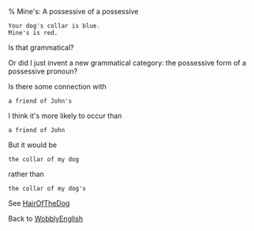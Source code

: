 % Mine's: A possessive of a possessive

	Your dog's collar is blue.
	Mine's is red.

Is that grammatical?

Or did I just invent a new grammatical category: the possessive form of a possessive pronoun?

Is there some connection with

	a friend of John's

I think it's more likely to occur than

	a friend of John

But it would be

	the collar of my dog

rather than

	the collar of my dog's

See [HairOfTheDog](HairOfTheDog.html)

Back to [WobblyEnglish](WobblyEnglish.html)
